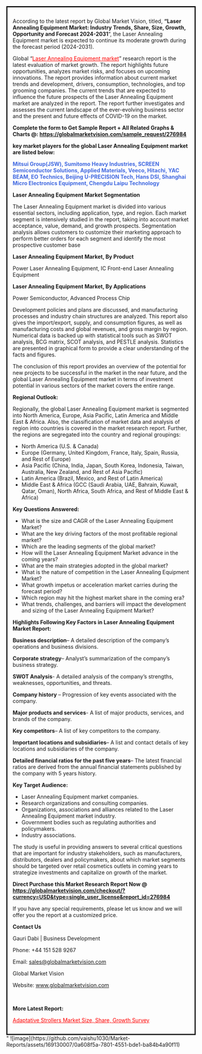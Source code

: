 <div style='border: 3px solid black; padding: 1em;'>

According to the latest report by Global Market Vision, titled, <strong>“Laser Annealing Equipment Market: Industry Trends, Share, Size, Growth, Opportunity and Forecast 2024-2031</strong>“, the Laser Annealing Equipment market is expected to continue its moderate growth during the forecast period (2024-2031).

Global “<a style='color: #ff0000;' href='https://globalmarketvision.com/reports/global-laser-annealing-equipment-market/276984'>Laser Annealing Equipment market</a>” research report is the latest evaluation of market growth. The report highlights future opportunities, analyzes market risks, and focuses on upcoming innovations. The report provides information about current market trends and development, drivers, consumption, technologies, and top grooming companies. The current trends that are expected to influence the future prospects of the Laser Annealing Equipment market are analyzed in the report. The report further investigates and assesses the current landscape of the ever-evolving business sector and the present and future effects of COVID-19 on the market.

<strong>Complete the form to Get Sample Report + All Related Graphs &amp; Charts @: <a style='color: #ff0000;' href='https://globalmarketvision.com/sample_request/276984?utm_source=linkedinPulse&utm_medium=SN&utm_campaign=SN'><strong>https://globalmarketvision.com/sample_request/276984</strong></a></strong>

<strong>key market players for the global Laser Annealing Equipment market are listed below:</strong>

<strong style='color: #4169e1;'>Mitsui Group(JSW), Sumitomo Heavy Industries, SCREEN Semiconductor Solutions, Applied Materials, Veeco, Hitachi, YAC BEAM, EO Technics, Beijing U-PRECISION Tech, Hans DSI, Shanghai Micro Electronics Equipment, Chengdu Laipu Technology</strong>

<strong>Laser Annealing Equipment Market Segmentation</strong>

The Laser Annealing Equipment market is divided into various essential sectors, including application, type, and region. Each market segment is intensively studied in the report, taking into account market acceptance, value, demand, and growth prospects. Segmentation analysis allows customers to customize their marketing approach to perform better orders for each segment and identify the most prospective customer base

<strong>Laser Annealing Equipment Market, By Product</strong>

Power Laser Annealing Equipment, IC Front-end Laser Annealing Equipment

<strong>Laser Annealing Equipment Market, By Applications</strong>

Power Semiconductor, Advanced Process Chip

Development policies and plans are discussed, and manufacturing processes and industry chain structures are analyzed. This report also gives the import/export, supply, and consumption figures, as well as manufacturing costs and global revenues, and gross margin by region. Numerical data is backed up with statistical tools such as SWOT analysis, BCG matrix, SCOT analysis, and PESTLE analysis. Statistics are presented in graphical form to provide a clear understanding of the facts and figures.

The conclusion of this report provides an overview of the potential for new projects to be successful in the market in the near future, and the global Laser Annealing Equipment market in terms of investment potential in various sectors of the market covers the entire range.

<strong>Regional Outlook:</strong>

Regionally, the global Laser Annealing Equipment market is segmented into North America, Europe, Asia Pacific, Latin America and Middle East &amp; Africa. Also, the classification of market data and analysis of region into countries is covered in the market research report. Further, the regions are segregated into the country and regional groupings:
<ul>
  <li>North America (U.S. &amp; Canada)</li>
  <li>Europe (Germany, United Kingdom, France, Italy, Spain, Russia, and Rest of Europe)</li>
  <li>Asia Pacific (China, India, Japan, South Korea, Indonesia, Taiwan, Australia, New Zealand, and Rest of Asia Pacific)</li>
  <li>Latin America (Brazil, Mexico, and Rest of Latin America)</li>
  <li>Middle East &amp; Africa (GCC (Saudi Arabia, UAE, Bahrain, Kuwait, Qatar, Oman), North Africa, South Africa, and Rest of Middle East &amp; Africa)</li>
</ul>
<strong>Key Questions Answered:</strong>
<ul>
  <li>What is the size and CAGR of the Laser Annealing Equipment Market?</li>
  <li>What are the key driving factors of the most profitable regional market?</li>
  <li>Which are the leading segments of the global market?</li>
  <li>How will the Laser Annealing Equipment Market advance in the coming years?</li>
  <li>What are the main strategies adopted in the global market?</li>
  <li>What is the nature of competition in the Laser Annealing Equipment Market?</li>
  <li>What growth impetus or acceleration market carries during the forecast period?</li>
  <li>Which region may hit the highest market share in the coming era?</li>
  <li>What trends, challenges, and barriers will impact the development and sizing of the Laser Annealing Equipment Market?</li>
</ul>
<strong>Highlights Following Key Factors in Laser Annealing Equipment Market Report:</strong>

<strong>Business description</strong>– A detailed description of the company’s operations and business divisions.

<strong>Corporate strategy</strong>– Analyst’s summarization of the company’s business strategy.

<strong>SWOT Analysis</strong>- A detailed analysis of the company’s strengths, weaknesses, opportunities, and threats.

<strong>Company history</strong> – Progression of key events associated with the company.

<strong>Major products and services</strong>- A list of major products, services, and brands of the company.

<strong>Key competitors</strong>– A list of key competitors to the company.

<strong>Important locations and subsidiaries</strong>– A list and contact details of key locations and subsidiaries of the company.

<strong>Detailed financial ratios for the past five years</strong>– The latest financial ratios are derived from the annual financial statements published by the company with 5 years history.

<strong>Key Target Audience:</strong>
<ul>
  <li>Laser Annealing Equipment market companies.</li>
  <li>Research organizations and consulting companies.</li>
  <li>Organizations, associations and alliances related to the Laser Annealing Equipment market industry.</li>
  <li>Government bodies such as regulating authorities and policymakers.</li>
  <li>Industry associations.</li>
</ul>
The study is useful in providing answers to several critical questions that are important for industry stakeholders, such as manufacturers, distributors, dealers and policymakers, about which market segments should be targeted over retail cosmetics outlets in coming years to strategize investments and capitalize on growth of the market.

<strong>Direct Purchase this Market Research Report Now @ </strong><strong><a style='color: #ff0000;' href='https://globalmarketvision.com/checkout/?currency=USD&type=single_user_license&report_id=276984?utm_source=linkedinPulse&utm_medium=SN&utm_campaign=SN'><strong>https://globalmarketvision.com/checkout/?currency=USD&type=single_user_license&report_id=276984</strong></a></strong>

If you have any special requirements, please let us know and we will offer you the report at a customized price.
<p id='ember58' class='ember-view reader-content-blocks__paragraph'><strong>Contact Us</strong></p>
<p id='ember59' class='ember-view reader-content-blocks__paragraph'>Gauri Dabi | Business Development</p>
<p id='ember60' class='ember-view reader-content-blocks__paragraph'>Phone: +44 151 528 9267</p>
Email: <a href='mailto:sales@globalmarketvision.com'>sales@globalmarketvision.com</a>

Global Market Vision

Website: <a href='http://www.globalmarketvision.com'>www.globalmarketvision.com</a>

&nbsp;

<strong>More Latest Report:</strong>

<a style='color: #ff0000;' href='https://medium.com/@rucharoy818/adaptative-strollers-market-size-share-growth-survey-2bc89e39228d'>Adaptative Strollers Market Size, Share, Growth Survey</a>

</div>"
![image](https://github.com/vaishu1030/Market-Reports/assets/169130007/0a608f5a-7801-4551-bde1-ba84b4a90f11)
